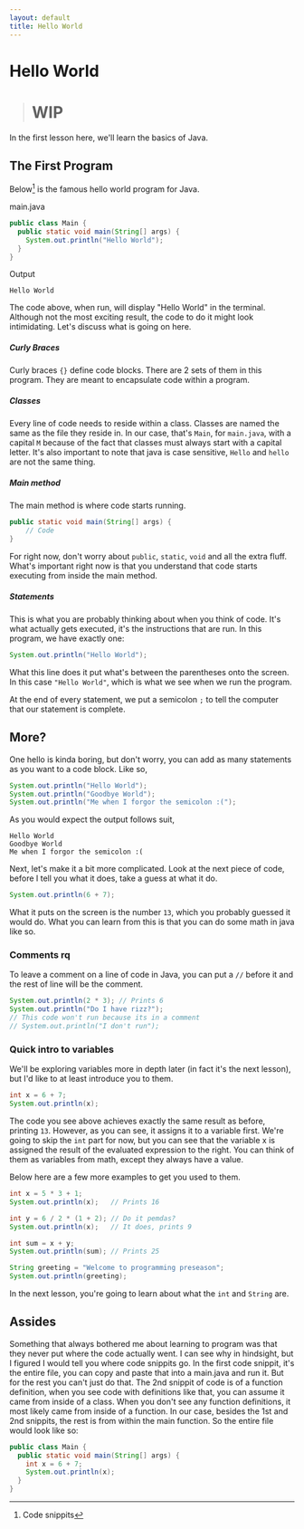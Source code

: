 ```yaml
---
layout: default
title: Hello World
---
```

# Hello World
> # WIP

In the first lesson here, we'll learn the basics of Java.

## The First Program
Below[^1] is the famous hello world program for Java.

main.java
```java
public class Main {
  public static void main(String[] args) {
    System.out.println("Hello World");
  }
}
```
Output
```text
Hello World
```

The code above, when run, will display "Hello World" in the terminal. Although not the most exciting result, the code to do it might look intimidating. Let's discuss what is going on here.

##### Curly Braces
Curly braces `{}` define code blocks. There are 2 sets of them in this program. They are meant to encapsulate code within a program.
##### Classes
Every line of code needs to reside within a class. Classes are named the same as the file they reside in. In our case, that's `Main`, for `main.java`, with a capital `M` because of the fact that classes must always start with a capital letter. It's also important to note that java is case sensitive, `Hello` and `hello` are not the same thing.
##### Main method
The main method is where code starts running.
```java
public static void main(String[] args) {
    // Code
}
```
For right now, don't worry about `public`, `static`, `void` and all the extra fluff. What's important right now is that you understand that code starts executing from inside the main method.
##### Statements
This is what you are probably thinking about when you think of code. It's what actually gets executed, it's the instructions that are run. In this program, we have exactly one:
```java
System.out.println("Hello World");
```
What this line does it put what's between the parentheses onto the screen. In this case `"Hello World"`, which is what we see when we run the program.

At the end of every statement, we put a semicolon `;` to tell the computer that our statement is complete.

## More?
One hello is kinda boring, but don't worry, you can add as many statements as you want to a code block. Like so,
```java
System.out.println("Hello World");
System.out.println("Goodbye World");
System.out.println("Me when I forgor the semicolon :(");
```
As you would expect the output follows suit,
```text
Hello World
Goodbye World
Me when I forgor the semicolon :(
```
Next, let's make it a bit more complicated. Look at the next piece of code, before I tell you what it does, take a guess at what it do.
```java
System.out.println(6 + 7);
```
What it puts on the screen is the number `13`, which you probably guessed it would do. What you can learn from this is that you can do some math in java like so.
### Comments rq
To leave a comment on a line of code in Java, you can put a `//` before it and the rest of line will be the comment.
```java
System.out.println(2 * 3); // Prints 6
System.out.println("Do I have rizz?"); 
// This code won't run because its in a comment
// System.out.println("I don't run");
```
### Quick intro to variables
We'll be exploring variables more in depth later (in fact it's the next lesson), but I'd like to at least introduce you to them.
```java
int x = 6 + 7;
System.out.println(x);
```
The code you see above achieves exactly the same result as before, printing `13`. However, as you can see, it assigns it to a variable first. We're going to skip the `int` part for now, but you can see that the variable x is assigned the result of the evaluated expression to the right. You can think of them as variables from math, except they always have a value.

Below here are a few more examples to get you used to them.
```java
int x = 5 * 3 + 1;
System.out.println(x);   // Prints 16

int y = 6 / 2 * (1 + 2); // Do it pemdas?
System.out.println(x);   // It does, prints 9

int sum = x + y;
System.out.println(sum); // Prints 25

String greeting = "Welcome to programming preseason";
System.out.println(greeting);
```
In the next lesson, you're going to learn about what the `int` and `String` are.

## Assides
[^1]: Code snippits

Something that always bothered me about learning to program was that they never put where the code actually went. I can see why in hindsight, but I figured I would tell you where code snippits go. In the first code snippit, it's the entire file, you can copy and paste that into a main.java and run it. But for the rest you can't just do that. The 2nd snippit of code is of a function definition, when you see code with definitions like that, you can assume it came from inside of a class. When you don't see any function definitions, it most likely came from inside of a function. In our case, besides the 1st and 2nd snippits, the rest is from within the main function. So the entire file would look like so:
```java
public class Main {
  public static void main(String[] args) {
    int x = 6 + 7;
    System.out.println(x);
  }
}
```